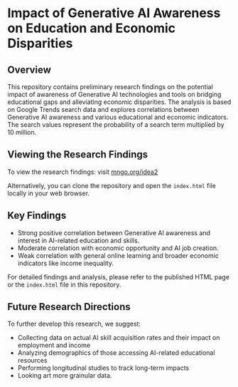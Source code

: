 # Impact of Generative AI Awareness on Education and Economic Disparities

## Overview

This repository contains preliminary research findings on the potential impact of awareness of Generative AI technologies and tools on bridging educational gaps and alleviating economic disparities. The analysis is based on Google Trends search data and explores correlations between Generative AI awareness and various educational and economic indicators. The search values represent the probability of a search term multiplied by 10 million.

## Viewing the Research Findings

To view the research findings: visit <a href="https://mngo.org/idea2" target="_blank">mngo.org/idea2</a>

Alternatively, you can clone the repository and open the `index.html` file locally in your web browser.

## Key Findings

- Strong positive correlation between Generative AI awareness and interest in AI-related education and skills.
- Moderate correlation with economic opportunity and AI job creation.
- Weak correlation with general online learning and broader economic indicators like income inequality.

For detailed findings and analysis, please refer to the published HTML page or the `index.html` file in this repository.

## Future Research Directions

To further develop this research, we suggest:

- Collecting data on actual AI skill acquisition rates and their impact on employment and income
- Analyzing demographics of those accessing AI-related educational resources
- Performing longitudinal studies to track long-term impacts
- Looking art more grainular data. 
